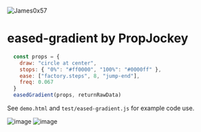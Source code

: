 ![James0x57](https://img.shields.io/badge/James0x57%20%F0%9F%91%BD-I%20made%20a%20thing!-blueviolet.svg?labelColor=222222)

# eased-gradient by PropJockey

```js
  const props = {
    draw: "circle at center",
    stops: { "0%": "#ff0000", "100%": "#0000ff" },
    ease: ["factory.steps", 8, "jump-end"],
    freq: 0.067
  }
  easedGradient(props, returnRawData)
```

See `demo.html` and `test/eased-gradient.js` for example code use.

![image](https://user-images.githubusercontent.com/7545075/54923654-afbfdd00-4ed8-11e9-8fd7-e98500e331c3.png)
![image](https://user-images.githubusercontent.com/7545075/54923701-c7976100-4ed8-11e9-8009-6aa582141b44.png)
